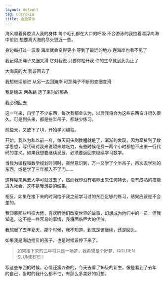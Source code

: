 ```yaml
---
layout: default
tag: udtrokia
title: 金色梦乡
---
```


海风顺着鼻腔涌入我的身体
每个毛孔都在大口的呼吸
不会游泳的我拉着漂浮向海中前进
想要离大海的尽头更近一些。

身边每打过一波浪
海岸就会变得更小
等到了最远的地方
连海岸也看不见了

我记得那绳子又细又滑
它对我说
只要你松开我
你的生命就到此为止了

大海真的大
我该回去了

我想继续前进
从另一边回海岸
可那绳子不断的变细变滑

我是懦夫
两条路
选了来时的那条

我必须回去


这一年来，自学了不少东西，每次我都会认为，以后我将会为这些东西奋斗很久很久。可是到头来，都是些半吊子，都缺少练习。

前些天，又放下了UI，开始学习编程。

开始，我以为和以前一样，每天闷头刷教程就是了，渐渐的发现，因为牵扯到了数学思想，写代码对我来说越来越吃力，有些时候花费一两个小时都想不出来一行代码的含义。如果我想要继续发展，必须要返回来继续学习数学。

当我为编程和数学规划时间时，突然意识到，万一又学了个半吊子，再次去学别的东西。或是学了三年都入不了门……

这样晃来晃去大学可就过去了，然而我却没有培养出来任何特长，没有成熟的技能进入社会，这不是我想要的结果。

相反，如果在接下来的时间给予我之前学习过的东西足够的练习，结果应该是不会差的。

我仰慕那些科技大佬，喜欢听他们改变世界的故事，幻想成为他们中的一员，但我知道，这不是一件容易的事情，我将面临巨大的代价。

我想起了去年夏天，那个时候，我不知道，到底是该继续，还是回头。

如果我是海边拾贝的孩子，也是时候该停下来了。

> 如果接下来的三年将只是一场梦，我希望是个好梦，GOLDEN SLUMBERS！

写这些东西的时候，心情还蛮兴奋的，今天去看了16级的新生，像是看到了去年的自己，当时的我什么都不怕，有那么多美好的幻想。
